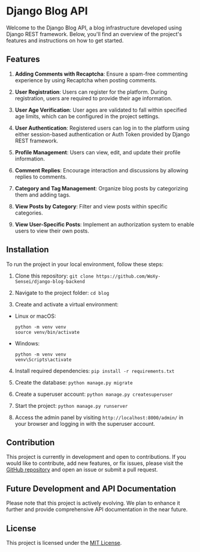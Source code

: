 # Django Blog API


Welcome to the Django Blog API, a blog infrastructure developed using Django REST framework. Below, you'll find an overview of the project's features and instructions on how to get started.

## Features

1. **Adding Comments with Recaptcha**: Ensure a spam-free commenting experience by using Recaptcha when posting comments.

2. **User Registration**: Users can register for the platform. During registration, users are required to provide their age information.

3. **User Age Verification**: User ages are validated to fall within specified age limits, which can be configured in the project settings.

4. **User Authentication**: Registered users can log in to the platform using either session-based authentication or Auth Token provided by Django REST framework.

5. **Profile Management**: Users can view, edit, and update their profile information.

6. **Comment Replies**: Encourage interaction and discussions by allowing replies to comments.

7. **Category and Tag Management**: Organize blog posts by categorizing them and adding tags.

8. **View Posts by Category**: Filter and view posts within specific categories.

9. **View User-Specific Posts**: Implement an authorization system to enable users to view their own posts.

## Installation

To run the project in your local environment, follow these steps:

1. Clone this repository: ```git clone https://github.com/WoXy-Sensei/django-blog-backend```

2. Navigate to the project folder: ```cd blog```


3. Create and activate a virtual environment:

- Linux or macOS:
  ```
  python -m venv venv
  source venv/bin/activate
  ```

- Windows:
  ```
  python -m venv venv
  venv\Scripts\activate
  ```

4. Install required dependencies: ```pip install -r requirements.txt```

5. Create the database: ```python manage.py migrate```

6. Create a superuser account: ```python manage.py createsuperuser```

7. Start the project: ```python manage.py runserver```

8. Access the admin panel by visiting `http://localhost:8000/admin/` in your browser and logging in with the superuser account.

## Contribution

This project is currently in development and open to contributions. If you would like to contribute, add new features, or fix issues, please visit the [GitHub repository](https://github.com/WoXy-Sensei/django-blog-backend) and open an issue or submit a pull request.

## Future Development and API Documentation

Please note that this project is actively evolving. We plan to enhance it further and provide comprehensive API documentation in the near future.

## License

This project is licensed under the [MIT License](LICENSE).
